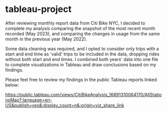 # tableau-project

After reviewing monthly report data from Citi Bike NYC, I decided to complete my analysis comparing the snapshot of the most recent month recorded (May 2023), and comparing the changes in usage from the same month in the previous year (May 2022). 

Some data cleaning was required, and I opted to consider only trips with a start and end time as 'valid' trips to be included in the data, dropping rides without both start and end times. I combined both years' data into one file to complete visualizations in Tableau and draw conclusions based on my findings.

Please feel free to review my findings in the public Tableau reports linked below:

https://public.tableau.com/views/CitiBikeAnalysis_16891310064170/AllStationsMap?:language=en-US&publish=yes&:display_count=n&:origin=viz_share_link

